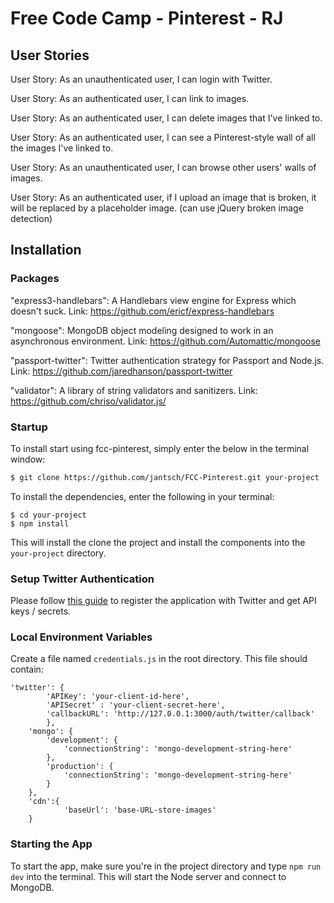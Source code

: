 # Free Code Camp - Pinterest - RJ

## User Stories
User Story: As an unauthenticated user, I can login with Twitter.

User Story: As an authenticated user, I can link to images.

User Story: As an authenticated user, I can delete images that I've linked to.

User Story: As an authenticated user, I can see a Pinterest-style wall of all the images I've linked to.

User Story: As an unauthenticated user, I can browse other users' walls of images.

User Story: As an authenticated user, if I upload an image that is broken, it will be replaced by a placeholder image. (can use jQuery broken image detection)



## Installation


### Packages

"express3-handlebars":  A Handlebars view engine for Express which doesn't suck. Link: https://github.com/ericf/express-handlebars

"mongoose": MongoDB object modeling designed to work in an asynchronous environment. Link: https://github.com/Automattic/mongoose

"passport-twitter": Twitter authentication strategy for Passport and Node.js. Link: https://github.com/jaredhanson/passport-twitter

"validator": A library of string validators and sanitizers. Link: https://github.com/chriso/validator.js/

### Startup

To install start using fcc-pinterest, simply enter the below in the terminal window:

```bash
$ git clone https://github.com/jantsch/FCC-Pinterest.git your-project
```

To install the dependencies, enter the following in your terminal:

```
$ cd your-project
$ npm install
```

This will install the clone the project and install the components into the `your-project` directory.

### Setup Twitter Authentication

Please follow [this guide](https://dev.twitter.com/oauth/application-only) to register the application with Twitter and get API keys / secrets.

### Local Environment Variables

Create a file named `credentials.js` in the root directory. This file should contain:

```
'twitter': {
		'APIKey': 'your-client-id-here',
		'APISecret' : 'your-client-secret-here',
		'callbackURL': 'http://127.0.0.1:3000/auth/twitter/callback'
		},
	'mongo': {
		'development': {
			'connectionString': 'mongo-development-string-here'
		},
		'production': {
			'connectionString': 'mongo-development-string-here'
		}
	},
	'cdn':{
			'baseUrl': 'base-URL-store-images' 
	}
```

### Starting the App

To start the app, make sure you're in the project directory and type `npm run dev` into the terminal. This will start the Node server and connect to MongoDB.




